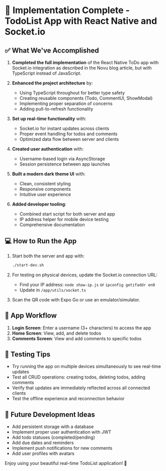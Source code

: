 # 🚀 Implementation Complete - TodoList App with React Native and Socket.io

## ✅ What We've Accomplished

1. **Completed the full implementation** of the React Native ToDo app with Socket.io integration as described in the Novu blog article, but with TypeScript instead of JavaScript.

2. **Enhanced the project architecture** by:
   - Using TypeScript throughout for better type safety
   - Creating reusable components (Todo, CommentUI, ShowModal)
   - Implementing proper separation of concerns
   - Adding pull-to-refresh functionality

3. **Set up real-time functionality** with:
   - Socket.io for instant updates across clients
   - Proper event handling for todos and comments
   - Optimized data flow between server and clients

4. **Created user authentication** with:
   - Username-based login via AsyncStorage
   - Session persistence between app launches

5. **Built a modern dark theme UI** with:
   - Clean, consistent styling
   - Responsive components
   - Intuitive user experience

6. **Added developer tooling**:
   - Combined start script for both server and app
   - IP address helper for mobile device testing
   - Comprehensive documentation

## 💻 How to Run the App

1. Start both the server and app with:
   ```bash
   ./start-dev.sh
   ```

2. For testing on physical devices, update the Socket.io connection URL:
   - Find your IP address: `node show-ip.js` or `ipconfig getifaddr en0`
   - Update in `/app/utils/socket.ts`

3. Scan the QR code with Expo Go or use an emulator/simulator.

## 📱 App Workflow

1. **Login Screen**: Enter a username (3+ characters) to access the app
2. **Home Screen**: View, add, and delete todos
3. **Comments Screen**: View and add comments to specific todos

## 🧪 Testing Tips

- Try running the app on multiple devices simultaneously to see real-time updates
- Test all CRUD operations: creating todos, deleting todos, adding comments
- Verify that updates are immediately reflected across all connected clients
- Test the offline experience and reconnection behavior

## 🔮 Future Development Ideas

- Add persistent storage with a database
- Implement proper user authentication with JWT
- Add todo statuses (completed/pending)
- Add due dates and reminders
- Implement push notifications for new comments
- Add user profiles with avatars

Enjoy using your beautiful real-time TodoList application! 🎉
